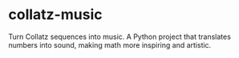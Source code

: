 # collatz-music
Turn Collatz sequences into music. A Python project that translates numbers into sound, making math more inspiring and artistic.
